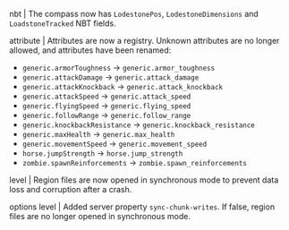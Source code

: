 nbt | The compass now has `LodestonePos`, `LodestoneDimensions` and `LoadstoneTracked` NBT fields.

attribute | Attributes are now a registry. Unknown attributes are no longer allowed, and attributes have been renamed:
* `generic.armorToughness` -> `generic.armor_toughness`
* `generic.attackDamage` -> `generic.attack_damage`
* `generic.attackKnockback` -> `generic.attack_knockback`
* `generic.attackSpeed` -> `generic.attack_speed`
* `generic.flyingSpeed` -> `generic.flying_speed`
* `generic.followRange` -> `generic.follow_range`
* `generic.knockbackResistance` -> `generic.knockback_resistance`
* `generic.maxHealth` -> `generic.max_health`
* `generic.movementSpeed` -> `generic.movement_speed`
* `horse.jumpStrength` -> `horse.jump_strength`
* `zombie.spawnReinforcements` -> `zombie.spawn_reinforcements`

level | Region files are now opened in synchronous mode to prevent data loss and corruption after a crash.

options level | Added server property `sync-chunk-writes`. If false, region files are no longer opened in synchronous mode.
